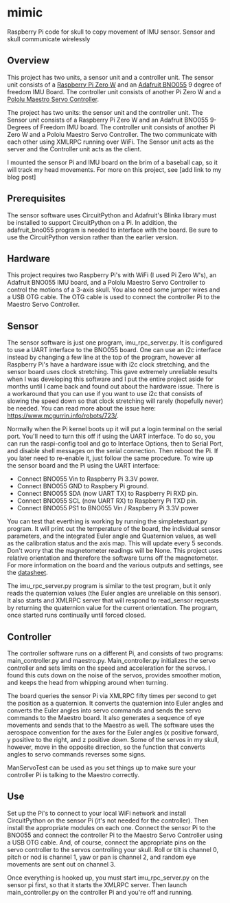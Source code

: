 # mimic
Raspberry Pi code for skull to copy movement of IMU sensor. Sensor and skull communicate wirelessly
## Overview
This project has two units, a sensor unit and a controller unit. The sensor unit consists of a [Raspberry Pi Zero W](https://www.raspberrypi.org/pi-zero-w/) and an [Adafruit BNO055](https://www.adafruit.com/product/2472) 9 degree of freedom IMU Board. The controller unit consists of another Pi Zero W and a [Pololu Maestro Servo Controller](https://www.pololu.com/category/102/maestro-usb-servo-controllers). 

The project has two units: the sensor unit and the controller unit. The Sensor unit consists of a Raspberry Pi Zero W and an Adafruit BNO055 9-Degrees of Freedom IMU board. The controller unit consists of another Pi Zero W and a Pololu Maestro Servo Controller. The two communicate with each other using XMLRPC running over WiFi. The Sensor unit acts as the server and the Controller unit acts as the client. 

I mounted the sensor Pi and IMU board on the brim of a baseball cap, so it will track my head movements. For more on this project, see [add link to my blog post]
## Prerequisites
The sensor software uses CircuitPython and Adafruit's Blinka library must be installed to support CircuitPython on a Pi. In addition, the adafruit_bno055 program is needed to interface with the board. Be sure to use the CircuitPython version rather than the earlier version. 

## Hardware
This project requires two Raspberry Pi's with WiFi (I used Pi Zero W's), an Adafruit BNO055 IMU board, and a Pololu Maestro Servo Controller to control the motions of a 3-axis skull. You also need some jumper wires and a USB OTG cable. The OTG cable is used to connect the controller Pi to the Maestro Servo Controller. 

## Sensor
The sensor software is just one program, imu_rpc_server.py. It is configured to use a UART interface to the BNO055 board. One can use an i2c interface instead by changing a few line at the top of the program, however all Raspberry Pi's have a hardware issue with i2c clock stretching, and the sensor board uses clock stretching. This gave extremely unreliable results when I was developing this software and I put the entire project aside for months until I came back and found out about the hardware issue. There is a workaround that you can use if you want to use i2c that consists of slowing the speed down so that clock stretching will rarely (hopefully never) be needed. You can read more about the issue here: https://www.mcgurrin.info/robots/723/. 

Normally when the Pi kernel boots up it will put a login terminal on the serial port. You'll need to turn this off if using the UART interface. To do so, you can run the raspi-config tool and go to Interface Options, then to Serial Port, and disable shell messages on the serial connection. Then reboot the Pi. If you later need to re-enable it, just follow the same procedure. To wire up the sensor board and the Pi using the UART interface:
- Connect BNO055 Vin to Raspberry Pi 3.3V power.
- Connect BNO055 GND to Raspbery Pi ground.
- Connect BNO055 SDA (now UART TX) to Raspberry Pi RXD pin.
- Connect BNO055 SCL (now UART RX) to Raspberry Pi TXD pin.
- Connect BNO055 PS1 to BNO055 Vin / Raspberry Pi 3.3V power

You can test that everthing is working by running the simpletestuart.py program. It will print out the temperature of the board, the individual sensor parameters, and the integrated Euler angle and Quaternion values, as well as the calibration status and the axis map. This will update every 5 seconds. Don't worry that the magnetometer readings will be None. This project uses relative orientation and therefore the software turns off the magnetometer. For more information on the board and the various outputs and settings, see the [datasheet](https://cdn-learn.adafruit.com/assets/assets/000/036/832/original/BST_BNO055_DS000_14.pdf). 

The imu_rpc_server.py program is similar to the test program, but it only reads the quaternion values (the Euler angles are unreliable on this sensor). It also starts and XMLRPC server that will respond to read_sensor requests by returning the quaternion value for the current orientation. The program, once started runs continually until forced closed. 
## Controller
The controller software runs on a different Pi, and consists of two programs: main_controller.py and maestro.py. Main_controller.py initializes the servo controller and sets limits on the speed and acceleration for the servos. I found this cuts down on the noise of the servos, provides smoother motion, and keeps the head from whipping around when turning. 

The board queries the sensor Pi via XMLRPC fifty times per second to get the position as a quaternion. It converts the quaternion into Euler angles and converts the Euler angles into servo commands and sends the servo commands to the Maestro board. It also generates a sequence of eye movements and sends that to the Maestro as well. The software uses the aerospace convention for the axes for the Euler angles (x positive forward, y positive to the right, and z positive _down_. Some of the servos in my skull, however, move in the opposite direction, so the function that converts angles to servo commands reverses some signs. 

ManServoTest can be used as you set things up to make sure your controller Pi is talking to the Maestro correctly. 
## Use
Set up the Pi's to connect to your local WiFi network and install CircuitPython on the sensor Pi (it's not needed for the controller). Then install the appropriate modules on each one. Connect the sensor Pi to the BNO055 and connect the controller Pi to the Maestro Servo Controller using a USB OTG cable. And, of course, connect the appropriate pins on the servo controller to the servos controlling your skull. Roll or tilt is channel 0, pitch or nod is channel 1, yaw or pan is channel 2, and random eye movements are sent out on channel 3.

Once everything is hooked up, you must start imu_rpc_server.py on the sensor pi first, so that it starts the XMLRPC server. Then launch main_controller.py on the controller Pi and you're off and running. 
